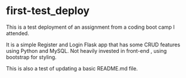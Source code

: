 # first-test_deploy

This is a test deployment of an assignment from a coding boot camp I attended. 

It is a simple Register and Login Flask app that has some CRUD features using Python and MySQL. Not heavily invested in front-end , using bootstrap for styling.

This is also a test of updating a basic README.md file.
